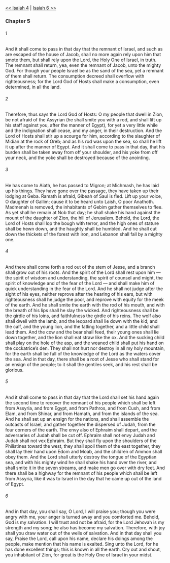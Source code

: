 [<< Isaiah 4](Isaiah%204)  |  [Isaiah 6 >>](Isaiah%206)

### Chapter 5
###### 1
And it shall come to pass in that day that the remnant of Israel, and such as are escaped of the house of Jacob, shall no more again rely upon him that smote them, but shall rely upon the Lord, the Holy One of Israel, in truth. The remnant shall return, yea, even the remnant of Jacob, unto the mighty God. For though your people Israel be as the sand of the sea, yet a remnant of them shall return. The consumption decreed shall overflow with righteousness; for the Lord God of Hosts shall make a consumption, even determined, in all the land.

###### 2
Therefore, thus says the Lord God of Hosts: O my people that dwell in Zion, be not afraid of the Assyrian (he shall smite you with a rod, and shall lift up his staff against you, after the manner of Egypt), for yet a very little while and the indignation shall cease, and my anger, in their destruction. And the Lord of Hosts shall stir up a scourge for him, according to the slaughter of Midian at the rock of Oreb; and as his rod was upon the sea, so shall he lift it up after the manner of Egypt. And it shall come to pass in that day, that his burden shall be taken away from off your shoulder, and his yoke from off your neck, and the yoke shall be destroyed because of the anointing.

###### 3
He has come to Aiath, he has passed to Migron; at Michmash, he has laid up his things. They have gone over the passage, they have taken up their lodging at Geba. Ramath is afraid, Gibeah of Saul is fled. Lift up your voice, O daughter of Gallim; cause it to be heard unto Laish, O poor Anathoth. Madmenah is removed, the inhabitants of Gebim gather themselves to flee. As yet shall he remain at Nob that day; he shall shake his hand against the mount of the daughter of Zion, the hill of Jerusalem. Behold, the Lord, the Lord of Hosts shall lop the bough with terror, and the high ones of stature shall be hewn down, and the haughty shall be humbled. And he shall cut down the thickets of the forest with iron, and Lebanon shall fall by a mighty one.

###### 4
And there shall come forth a rod out of the stem of Jesse, and a branch shall grow out of his roots. And the spirit of the Lord shall rest upon him — the spirit of wisdom and understanding, the spirit of counsel and might, the spirit of knowledge and of the fear of the Lord — and shall make him of quick understanding in the fear of the Lord. And he shall not judge after the sight of his eyes, neither reprove after the hearing of his ears, but with righteousness shall he judge the poor, and reprove with equity for the meek of the earth. And he shall smite the earth with the rod of his mouth, and with the breath of his lips shall he slay the wicked. And righteousness shall be the girdle of his loins, and faithfulness the girdle of his reins. The wolf also shall dwell with the lamb, and the leopard shall lie down with the kid; and the calf, and the young lion, and the fatling together, and a little child shall lead them. And the cow and the bear shall feed, their young ones shall lie down together, and the lion shall eat straw like the ox. And the sucking child shall play on the hole of the asp, and the weaned child shall put his hand on the cockatrice’s den. They shall not hurt nor destroy in all my holy mountain, for the earth shall be full of the knowledge of the Lord as the waters cover the sea. And in that day, there shall be a root of Jesse who shall stand for an ensign of the people; to it shall the gentiles seek, and his rest shall be glorious.

###### 5
And it shall come to pass in that day that the Lord shall set his hand again the second time to recover the remnant of his people which shall be left from Assyria, and from Egypt, and from Pathros, and from Cush, and from Elam, and from Shinar, and from Hamath, and from the islands of the sea. And he shall set up an ensign for the nations, and shall assemble the outcasts of Israel, and gather together the dispersed of Judah, from the four corners of the earth. The envy also of Ephraim shall depart, and the adversaries of Judah shall be cut off. Ephraim shall not envy Judah and Judah shall not vex Ephraim. But they shall fly upon the shoulders of the Philistines toward the west, they shall spoil them of the east together, they shall lay their hand upon Edom and Moab, and the children of Ammon shall obey them. And the Lord shall utterly destroy the tongue of the Egyptian sea, and with his mighty wind he shall shake his hand over the river, and shall smite it in the seven streams, and make men go over with dry feet. And there shall be a highway for the remnant of his people which shall be left from Assyria, like it was to Israel in the day that he came up out of the land of Egypt.

###### 6
And in that day, you shall say, O Lord, I will praise you; though you were angry with me, your anger is turned away and you comforted me. Behold, God is my salvation. I will trust and not be afraid, for the Lord Jehovah is my strength and my song; he also has become my salvation. Therefore, with joy shall you draw water out of the wells of salvation. And in that day shall you say, Praise the Lord, call upon his name, declare his doings among the people, make mention that his name is exalted. Sing unto the Lord, for he has done excellent things; this is known in all the earth. Cry out and shout, you inhabitant of Zion, for great is the Holy One of Israel in your midst.